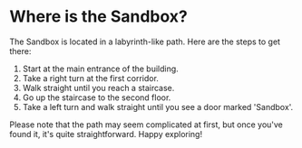 # Where is the Sandbox?

The Sandbox is located in a labyrinth-like path. Here are the steps to get there:

1. Start at the main entrance of the building.
2. Take a right turn at the first corridor.
3. Walk straight until you reach a staircase.
4. Go up the staircase to the second floor.
5. Take a left turn and walk straight until you see a door marked 'Sandbox'.

Please note that the path may seem complicated at first, but once you've found it, it's quite straightforward. Happy exploring!
